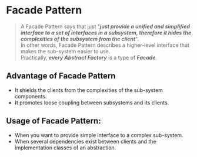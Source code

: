# Facade Pattern

>A Facade Pattern says that just "***just provide a unified and simplified interface to a set of interfaces in a subsystem, therefore it hides the complexities of the subsystem from the client***".  
In other words, Facade Pattern describes a higher-level interface that makes the sub-system easier to use.   
Practically, ***every Abstract Factory*** is a type of ***Facade***.  

## Advantage of Facade Pattern
* It shields the clients from the complexities of the sub-system components.
* It promotes loose coupling between subsystems and its clients.

## Usage of Facade Pattern:
* When you want to provide simple interface to a complex sub-system.
* When several dependencies exist between clients and the implementation classes of an abstraction.
